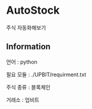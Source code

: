 # AutoStock

주식 자동화해보기

## Information

언어 : python

필요 모듈 : ./UPBIT/requirment.txt

주식 종류 : 블록체인

거래소 : 업비트
